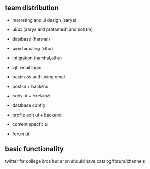 ## team distribution

- marketing and ui design (aarya)
- ui/ux (aarya and pratamesh and soham)
- database (harshal)
- user handling (athu)
- intigration (harshal,athu)


- vjti email login
- basic ass auth using email
- post ui + backend
- reply ui + backend
- database config
- profile edit ui + backend
- content specfic ui 
- forum ui 



## basic functionality 
twitter for college bros but anon 
should have catalog/forum/channels
